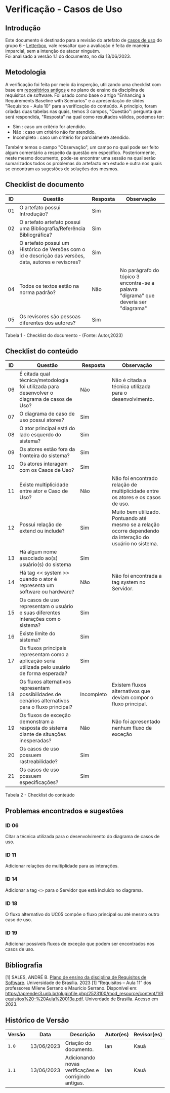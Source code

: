 # Verificação - Casos de Uso

## Introdução
Este documento é destinado para a revisão do artefato de [casos de uso](https://requisitos-de-software.github.io/2023.1-Letterboxd/Modelagem/casoUso/) 
do grupo 6 - [Letterbox](https://github.com/Requisitos-de-Software/2023.1-Letterboxd), vale ressaltar que a avaliação é feita de maneira imparcial,
sem a intenção de atacar ninguém.
<br> Foi analisado a versão 1.1 do documento, no dia 13/06/2023.

## Metodologia

A verificação foi feita por meio da insperção, utilizando uma checklist com base em [repositórios antigos](https://github.com/Requisitos-de-Software)
e no plano de ensino da disciplina de requisitos de software. Foi usado como base o artigo "Enhancing a Requirements Baseline with Scenarios" e a apresentação de slides "Requisitos - Aula 10" para a verificação do conteúdo.
A principio, foram criadas duas tabelas nas quais, temos 3 campos, "Questão": pergunta que será respondida, "Resposta" na qual como resultados válidos, podemos ter: 

- Sim : caso um critério for atendido.
- Não : caso um critério não for atendido.
- Incompleto : caso um critério for parcialmente atendido.

Também temos o campo "Observação", um campo no qual pode ser feito algum comentário a respeito da questão em específico. Posteriormente, neste mesmo documento, pode-se encontrar uma sessão na qual serão sumarizados todos os problemas do artefacto em estudo e outra nos quais se encontram as sugestões de soluções dos mesmos.

## Checklist de documento
|ID|Questão|Resposta|Observação|
|-|-------|--------|----------|
|01|O artefato possui Introdução?                                                                                |    Sim    |          |
|02|O artefato artefato possui uma Bibliografia/Referência Bibliográfica?                                        |    Sim    |          |
|03|O artefato possui um Histórico de Versões com o id e descrição das versões, data, autores e revisores?       |    Sim    |          |
|04|Todos os textos estão na norma padrão?                                                                       |    Não    | No parágrafo do tópico 3 encontra-se a palavra "digrama" que deveria ser "diagrama"         |
|05|Os revisores são pessoas diferentes dos autores?                                                             |    Sim    |          |

Tabela 1 - Checklist do documento - (Fonte: Autor,2023)

## Checklist do conteúdo
|ID|Questão|Resposta|Observação|
|-|-------|--------|----------|
|06| É citada qual técnica/metodologia foi utilizada para desenvolver o diagrama de casos de Uso? | Não | Não é citada a técnica utilizada para o desenvolvimento. |
|07| O diagrama de caso de uso possui atores?   | Sim | |
|08| O ator principal está do lado esquerdo do sistema? | Sim |  |
|09| Os atores estão fora da fronteira do sistema? | Sim |  |
|10| Os atores interagem com os Casos de Uso? | Sim |  |
|11| Existe multiplicidade entre ator e Caso de Uso? | Não | Não foi encontrado relação de multiplicidade entre os atores e os casos de uso. |
|12| Possui relação de extend ou include? | Sim | Muito bem utilizado. Pontuando até mesmo se a relação ocorre dependendo da interação do usuário no sistema. |
|13| Há algum nome associado ao(s) usuário(s) do sistema | Sim |  |
|14| Há tag << system >> quando o ator é representa um software ou hardware? | Não | Não foi encontrada a tag system no Servidor. |
|15| Os casos de uso representam o usuário e suas diferentes interações com o sistema? | Sim |  |
|16| Existe limite do sistema? | Sim |  |
|17| Os fluxos principais representam como a aplicação seria utilizada pelo usuário de forma esperada? | Sim |  |
|18| Os fluxos alternativos representam possibilidades de cenários alternativos para o fluxo principal? | Incompleto | Existem fluxos alternativos que deviam compor o fluxo principal. |
|19| Os fluxos de exceção demonstram a resposta do sistema diante de situações inesperadas?| Não | Não foi apresentado nenhum fluxo de exceção |
|20| Os casos de uso possuem rastreabilidade? | Sim |  |
|21| Os casos de uso possuem especificações? | Sim |  |


Tabela 2 - Checklist do conteúdo

## Problemas encontrados e sugestões
### ID 06
Citar a técnica utilizada para o desenvolvimento do diagrama de casos de uso.
### ID 11
Adicionar relações de multiplidade para as interações.
### ID 14
Adicionar a tag <<System>> para o Servidor que está incluído no diagrama.
### ID 18
O fluxo alternativo do UC05 compõe o fluxo principal ou até mesmo outro caso de uso.
### ID 19
Adicionar possíveis fluxos de exceção que podem ser encontrados nos casos de uso.


## Bibliografia
[1] SALES, ANDRÉ B. [Plano de ensino da disciplina de Requisitos de Software](https://aprender3.unb.br/pluginfile.php/2523005/mod_resource/content/28/Plano_de_Ensino%20RE%20202301%20Turma%202.pdf). Universidade de Brasília. 2023
[1] “Requisitos – Aula 11” dos professores Milene Serrano e Maurício Serrano. Disponível em: https://aprender3.unb.br/pluginfile.php/2523100/mod_resource/content/1/Requisitos%20-%20Aula%20013a.pdf. Univerdade de Brasilia. Acesso em 2023.



## Histórico de Versão

| Versão | Data          | Descrição                          | Autor(es)     |  Revisor(es)       |
| ------ | ------------- | ---------------------------------- | ------------- | ------------------ |
| `1.0`  | 13/06/2023    | Criação do documento.              |  Ian         | Kauã |
| `1.1`  | 13/06/2023    | Adicionando novas verificações e corrigindo antigas. |  Ian         | Kauã |
